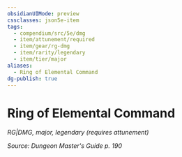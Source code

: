 ```yaml
---
obsidianUIMode: preview
cssclasses: json5e-item
tags:
  - compendium/src/5e/dmg
  - item/attunement/required
  - item/gear/rg-dmg
  - item/rarity/legendary
  - item/tier/major
aliases:
  - Ring of Elemental Command
dg-publish: true
---
```

# Ring of Elemental Command
*RG|DMG, major, legendary (requires attunement)*  


*Source: Dungeon Master's Guide p. 190*